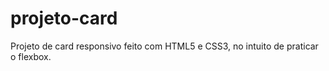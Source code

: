 # projeto-card
 Projeto de card responsivo feito com HTML5 e CSS3, no intuito de praticar o flexbox.
